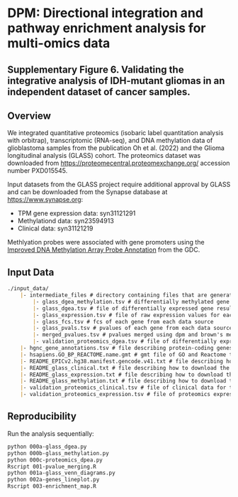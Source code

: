 # DPM: Directional integration and pathway enrichment analysis for multi-omics data

## Supplementary Figure 6. Validating the integrative analysis of IDH-mutant gliomas in an independent dataset of cancer samples.

## Overview

We integrated quantitative proteomics (isobaric label quantitation analysis with orbitrap), transcriptomic (RNA-seq), and DNA methylation data of glioblastoma samples from the publication Oh et al. (2022) and the Glioma longitudinal analysis (GLASS) cohort. The proteomics dataset was downloaded from https://proteomecentral.proteomexchange.org/ accession number PXD015545.

Input datasets from the GLASS project require additional approval by GLASS and can be downloaded from the Synapse database at https://www.synapse.org:
- TPM gene expression data: syn31121291
- Methylationd data: syn23594913
- Clinical data: syn31121219

Methlyation probes were associated with gene promoters using the [Improved DNA Methylation Array Probe Annotation](https://gdc.cancer.gov/content/improved-dna-methylation-array-probe-annotation) from the GDC.


## Input Data

``` markdown
./input_data/
    |- intermediate_files # directory containing files that are generated during the analysis
        |- glass_dgea_methylation.tsv # differentially methylated gene promoter results
        |- glass_dgea.tsv # file of differentially expressed gene results
        |- glass_expression.tsv # file of raw expression values for each gene and sample
        |- glass_fcs.tsv # fcs of each gene from each data source
        |- glass_pvals.tsv # pvalues of each gene from each data source
        |- merged_pvalues.tsv # pvalues merged using dpm and brown's method
        |- validation_proteomics_dgea.tsv # file of differentially expressed proteins from the validation dataset
    |- hgnc_gene_annotations.tsv # file describing protein-coding genes
    |- hsapiens.GO_BP_REACTOME.name.gmt # gmt file of GO and Reactome terms
    |- README_EPICv2.hg38.manifest.gencode.v41.txt # file describing how to download the EPIC probe associations with gene promoters
    |- README_glass_clinical.txt # file describing how to download the GLASS clinical data
    |- README_glass_expression.txt # file describing how to download the GLASS gene expression data
    |- README_glass_methylation.txt # file describing how to download the GLASS methylation data
    |- validation_proteomics_clinical.tsv # file of clinical data for the validation proteomics dataset
    |- validation_proteomics_expression.tsv # file of proteomics expression data from the validation dataset


```

## Reproducibility

Run the analysis sequentially:

``` bash
python 000a-glass_dgea.py
python 000b-glass_methylation.py
python 000c-proteomics_dpea.py
Rscript 001-pvalue_merging.R
python 001a-glass_venn_diagrams.py
python 002a-genes_lineplot.py
Rscript 003-enrichment_map.R
```



